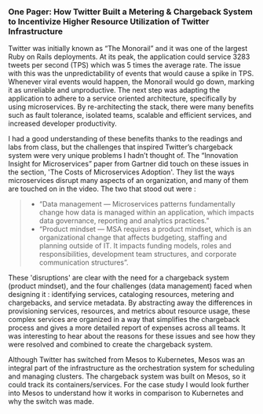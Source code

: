 ### One Pager: How Twitter Built a Metering & Chargeback System to Incentivize Higher Resource Utilization of Twitter Infrastructure


Twitter was initially known as “The Monorail” and it was one of the largest Ruby on Rails deployments. At its peak, the application could service 3283 tweets per second (TPS) which was 5 times the average rate. The issue with this was the unpredictability of events that would cause a spike in TPS. Whenever viral events would happen, the Monorail would go down, marking it as unreliable and unproductive. The next step was adapting the application to adhere to a service oriented architecture, specifically by using microservices. By re-architecting the stack, there were many benefits such as fault tolerance, isolated teams, scalable and efficient services, and increased developer productivity.

I had a good understanding of these benefits thanks to the readings and labs from class, but the challenges that inspired Twitter’s chargeback system were very unique problems I hadn’t thought of. The “Innovation Insight for Microservices” paper from Gartner did touch on these issues in the section, 'The Costs of Microservices Adoption'. They list the ways microservices disrupt many aspects of an organization, and many of them are touched on in the video. The two that stood out were :

> - “Data management — Microservices patterns fundamentally change how data is managed within an application, which impacts data governance, reporting and analytics practices.” 
> - “Product mindset — MSA requires a product mindset, which is an organizational change that affects budgeting, staffing and planning outside of IT. It impacts funding models, roles and responsibilities, development team structures, and corporate communication structures”. 

These 'disruptions' are clear with the need for a chargeback system (product mindset), and the four challenges (data management) faced when designing it : identifying services, cataloging resources, metering and chargebacks, and service metadata. By abstracting away the differences in provisioning services, resources, and metrics about resource usage, these complex services are organized in a way that simplifies the chargeback process and gives a more detailed report of expenses across all teams. It was interesting to hear about the reasons for these issues and see how they were resolved and combined to create the chargeback system. 

Although Twitter has switched from Mesos to Kubernetes, Mesos was an integral part of the infrastructure as the orchestration system for scheduling and managing clusters. The chargeback system was built on Mesos, so it could track its containers/services. For the case study I would look further into Mesos to understand how it works in comparison to Kubernetes and why the switch was made. 

